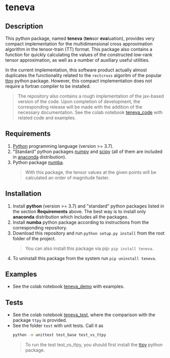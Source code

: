 # teneva


## Description

This python package, named **teneva** (**ten**sor **eva**luation), provides very compact implementation for the multidimensional cross approximation algorithm in the tensor-train (TT) format.
This package also contains a function for quickly calculating the values of the constructed low-rank tensor approximation, as well as a number of auxiliary useful utilities.

In the current implementation, this software product actually almost duplicates the functionality related to the `rectcross` algoritm of the popular [ttpy](https://github.com/oseledets/ttpy) python package.
However, this compact implementation does not require a fortran compiler to be installed.

> The repository also contains a rough implementation of the jax-based version of the code. Upon completion of development, the corresponding release will be made with the addition of the necessary documentation. See the colab notebook [teneva_code](https://colab.research.google.com/drive/1WIyrvFPJkW0nVULjeL05cn1XSjhNNsvM?usp=sharing) with related code and examples.


## Requirements

1. [Python](https://www.python.org) programming language (version >= 3.7).
1. "Standard" python packages [numpy](https://numpy.org) and [scipy](https://www.scipy.org) (all of them are included in [anaconda](https://www.anaconda.com/download/) distribution).
1. Python package [numba](https://github.com/numba/numba).
    > With this package, the tensor values at the given points will be calculated an order of magnitude faster.


## Installation

1. Install **python** (version >= 3.7) and "standard" python packages listed in the section **Requirements** above. The best way is to install only **anaconda** distribution which includes all the packages.
1. Install **numba** python package according to instructions from the corresponding repository.
1. Download this repository and run `python setup.py install` from the root folder of the project.
    > You can also install this package via pip: `pip install teneva`.
1. To uninstall this package from the system run `pip uninstall teneva`.


## Examples

- See the colab notebook [teneva_demo](https://colab.research.google.com/drive/1tRlJGk497N0UpBkR4bhCmymO9lPEnQmY?usp=sharing) with examples.


## Tests

- See the colab notebook [teneva_test](https://colab.research.google.com/drive/1ijgeyefhGK3RXS_rnuHqsb_FObRGGSQa?usp=sharing), where the comparison with the package `ttpy` is provided.
- See the folder `test` with unit tests. Call it as
    ```bash
    python -m unittest test_base test_vs_ttpy
    ```
    > To run the test test_vs_ttpy, you should first install the [ttpy](https://github.com/oseledets/ttpy) python package.
